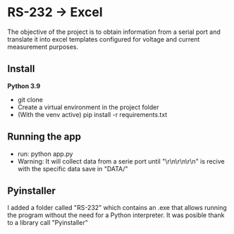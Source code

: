 # RS-232 -> Excel
The objective of the project is to obtain information from a serial port and translate it into excel templates configured for voltage and current measurement purposes.

## Install
<b>Python 3.9</b><br>
<ul>
<li>git clone </li>
<li>Create a virtual environment in the project folder</li>
<li>(With the venv active) pip install -r requirements.txt</li>
</ul>

## Running the app
<ul>
<li>run: python app.py</li>
<li>Warning: It will collect data from a serie port until "\r\n\r\n\r\n" is recive with the specific data save in "DATA/"</li>
</ul>

## Pyinstaller 
I added a folder called "RS-232" which contains an .exe that allows running the program without the need for a Python interpreter. It was posible thank to a library call "Pyinstaller"
